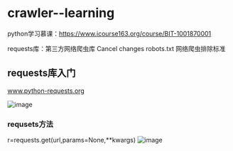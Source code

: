 # crawler--learning

python学习慕课：https://www.icourse163.org/course/BIT-1001870001

requests库：第三方网络爬虫库
Cancel changes
robots.txt 网络爬虫排除标准

## requests库入门
www.python-requests.org

![image](https://user-images.githubusercontent.com/45223160/141294890-b06e41fd-06d0-4658-b25b-d80df8d48727.png)

### requsets方法
r=requests.get(url,params=None,\**kwargs)
![image](https://user-images.githubusercontent.com/45223160/141295527-38655123-44d6-475f-aaab-4c18f62a651b.png)
